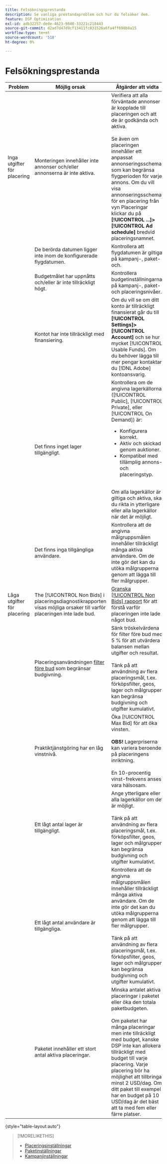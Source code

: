 ```yaml
---
title: Felsökningsprestanda
description: Se vanliga prestandaproblem och hur du felsöker dem.
feature: DSP Optimization
exl-id: adb32257-dede-4623-9840-33221c218443
source-git-commit: d2ad7d47d9cf13411fc831526a6fa4ff698b0a15
workflow-type: tm+mt
source-wordcount: '518'
ht-degree: 0%

---
```


# Felsökningsprestanda

| Problem | Möjlig orsak | Åtgärder att vidta |
| --- | --- | --- |
| Inga utgifter för placering | Monteringen innehåller inte annonser och/eller annonserna är inte aktiva. | Verifiera att alla förväntade annonser är kopplade till placeringen och att de är godkända och aktiva.<br><br>Se även om placeringen innehåller ett anpassat annonseringsschema som kan begränsa flygperioden för varje annons. Om du vill visa annonseringsschemat för en placering från vyn Placeringar klickar du på  **[!UICONTROL ...]>[!UICONTROL Ad schedule]** bredvid placeringsnamnet. |
|  | De berörda datumen ligger inte inom de konfigurerade flygdatumen. | Kontrollera att flygdatumen är giltiga på kampanj-, paket- och &#x200B;. |
|  | Budgetmålet har uppnåtts och/eller är inte tillräckligt högt. | Kontrollera budgetinställningarna på kampanj-, paket- och placeringsnivåer. |
|  | Kontot har inte tillräckligt med finansiering. | Om du vill se om ditt konto är tillräckligt finansierat går du till **[!UICONTROL Settings]>[!UICONTROL Account]** och se hur mycket [!UICONTROL Usable Funds]. Om du behöver lägga till mer pengar kontaktar du [!DNL Adobe] kontoansvarig. |
|  | Det finns inget lager tillgängligt. | Kontrollera om de angivna lagerkällorna ([!UICONTROL Public], [!UICONTROL Private], eller [!UICONTROL On Demand]) är:<ul><li>Konfigurera korrekt.</li><li>Aktiv och skickad genom auktioner.</li><li>Kompatibel med tillämplig annons- och placeringstyp.</li></ul><br>Om alla lagerkällor är giltiga och aktiva, ska du rikta in ytterligare eller alla lagerkällor när det är möjligt. |
|  | Det finns inga tillgängliga användare. | Kontrollera att de angivna målgruppsmålen innehåller tillräckligt många aktiva användare. Om de inte gör det kan du utöka målgrupperna genom att lägga till fler målgrupper. |
| Låga utgifter för placering | The [!UICONTROL Non Bids] i placeringsdiagnostikrapporten visas möjliga orsaker till varför placeringen inte lade bud. | [Granska [!UICONTROL Non Bids] rapport](/help/dsp/campaign-management/reports/placement-diagnostics.md) för att förstå varför placeringen inte lade något bud.  <!-- add link/edit text when file available: See the [in-depth guide to possible Non-Bid Reasons (NBR)](link) for more information. --> |
|  | Placeringsanvändningen [filter före bud](/help/dsp/campaign-management/placements/placement-settings.md) som begränsar budgivning. | Sänk tröskelvärdena för filter före bud med 5 % för att utvärdera balansen mellan utgifter och resultat. <!-- wording? and are users just supposed to manually monitor whether it makes a difference? --><br><br>Tänk på att användning av flera placeringsmål, t.ex. förköpsfilter, geos, lager och målgrupper, kan begränsa budgivning och utgifter kumulativt. |
|  | Praktiktjänstgöring har en låg vinstnivå. | Öka [!UICONTROL Max Bid] för att öka vinsten.<br><br><b>OBS!</b> Lagerpriserna kan variera beroende på placeringens inriktning.<br><br>En 10-procentig vinst-frekvens anses vara hälsosam. |
|  | Ett lågt antal lager är tillgängligt. | Ange ytterligare eller alla lagerkällor om det är möjligt.<br><br>Tänk på att användning av flera placeringsmål, t.ex. förköpsfilter, geos, lager och målgrupper, kan begränsa budgivning och utgifter kumulativt. |
|  | Ett lågt antal användare är tillgängliga. | Kontrollera att de angivna målgruppsmålen innehåller tillräckligt många aktiva användare. Om de inte gör det kan du utöka målgrupperna genom att lägga till fler målgrupper.<br><br>Tänk på att användning av flera placeringsmål, t.ex. förköpsfilter, geos, lager och målgrupper, kan begränsa budgivning och utgifter kumulativt. |
|  | Paketet innehåller ett stort antal aktiva placeringar. | Minska antalet aktiva placeringar i paketet eller öka den totala paketbudgeten.<br><br>Om paketet har många placeringar men inte tillräckligt med budget, kanske DSP inte kan allokera tillräckligt med budget till varje placering. Varje placering bör ha möjlighet att tillbringa minst 2 USD/dag. Om ditt paket till exempel har en budget på 10 USD/dag är det bäst att ta med fem eller färre platser. &#x200B; |

{style=&quot;table-layout:auto&quot;}

>[!MORELIKETHIS]
>
>* [Placeringsinställningar](/help/dsp/campaign-management/placements/placement-settings.md)
>* [Paketinställningar](/help/dsp/campaign-management/packages/package-settings.md)
>* [Kampanjinställningar](/help/dsp/campaign-management/campaigns/campaign-settings.md)

